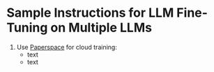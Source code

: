 # Sample Instructions for LLM Fine-Tuning on Multiple LLMs

1. Use [Paperspace](https://paperspace.com/) for cloud training:
      * text
      * text
